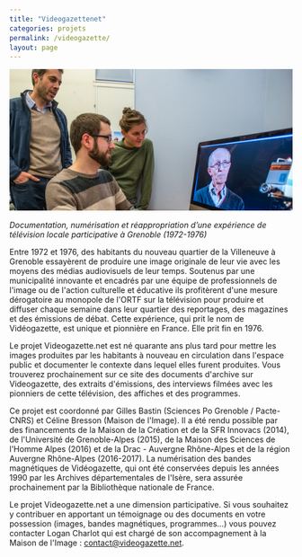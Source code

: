 ```yaml
---
title: "Videogazettenet"
categories: projets
permalink: /videogazette/
layout: page
---
```


<img src="img/Videogazette_Teaser.png">

<i>Documentation, numérisation et réappropriation d’une expérience de télévision locale participative à Grenoble (1972-1976)</i>

Entre 1972 et 1976, des habitants du nouveau quartier de la Villeneuve à Grenoble essayèrent de produire une image originale de leur vie avec les moyens des médias audiovisuels de leur temps. Soutenus par une municipalité innovante et encadrés par une équipe de professionnels de l'image ou de l'action culturelle et éducative ils profitèrent d'une mesure dérogatoire au monopole de l'ORTF sur la télévision pour produire et diffuser chaque semaine dans leur quartier des reportages, des magazines et des émissions de débat. Cette expérience, qui prit le nom de Vidéogazette, est unique et pionnière en France. Elle prit fin en 1976.

Le projet Videogazette.net est né quarante ans plus tard pour mettre les images produites par les habitants à nouveau en circulation dans l'espace public et documenter le contexte dans lequel elles furent produites. Vous trouverez prochainement sur ce site des documents d'archive sur Videogazette, des extraits d'émissions, des interviews filmées avec les pionniers de cette télévision, des affiches et des programmes.

Ce projet est coordonné par Gilles Bastin (Sciences Po Grenoble / Pacte-CNRS) et Céline Bresson (Maison de l'Image). Il a été rendu possible par des financements de la Maison de la Création et de la SFR Innovacs (2014), de l'Université de Grenoble-Alpes (2015), de la Maison des Sciences de l'Homme Alpes (2016) et de la Drac - Auvergne Rhône-Alpes et de la région Auvergne Rhône-Alpes (2016-2017). La numérisation des bandes magnétiques de Vidéogazette, qui ont été conservées depuis les années 1990 par les Archives départementales de l'Isère, sera assurée prochainement par la Bibliothèque nationale de France.

Le projet Videogazette.net a une dimension participative. Si vous souhaitez y contribuer en apportant un témoignage ou des documents en votre possession (images, bandes magnétiques, programmes…) vous pouvez contacter Logan Charlot qui est chargé de son accompagnement à la Maison de l'Image : [contact@videogazette.net](mailto:contact@videogazette.net).
